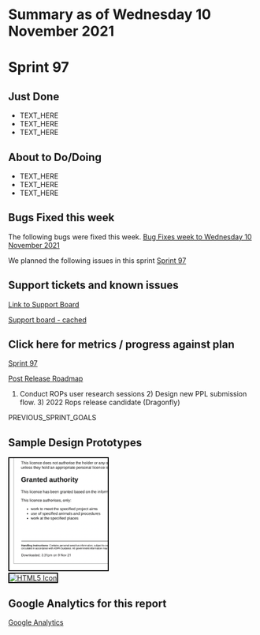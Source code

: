 # Summary as of Wednesday 10 November 2021 

# Sprint 97

## Just Done
* TEXT_HERE
* TEXT_HERE
* TEXT_HERE

## About to Do/Doing
* TEXT_HERE
* TEXT_HERE
* TEXT_HERE

## Bugs Fixed this week
The following bugs were fixed this week.
[Bug Fixes week to Wednesday 10 November 2021](graphs/bugs10112021.png)

We planned the following issues in this sprint 
[Sprint 97](graphs/sprint10112021.png)

## Support tickets and known issues
[Link to Support Board](https://collaboration.homeoffice.gov.uk/jira/secure/RapidBoard.jspa?rapidView=1717&selectedIssue=ASSB-253)

[Support board - cached](graphs/supportBoard10112021.png)

## Click here for metrics / progress against plan
[Sprint 97](graphs/progress10112021.png)

[Post Release Roadmap](graphs/roadmap10112021.png)

1) Conduct ROPs user research sessions 2) Design new PPL submission flow. 3) 2022 Rops release candidate (Dragonfly)

PREVIOUS_SPRINT_GOALS

## Sample Design Prototypes
<a href="graphs/proto1_10112021.png"><img src="graphs/proto1_10112021.png" alt="HTML5 Icon" width="200" style="border:2px solid black"></a>
<br>
<a href="graphs/proto2_10112021.png"><img src="graphs/proto2_10112021.png" alt="HTML5 Icon" width="200" style="border:2px solid black"></a>
<br>


## Google Analytics for this report
[Google Analytics](graphs/GA10112021.png)

